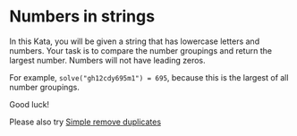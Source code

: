 # Numbers in strings

In this Kata, you will be given a string that has lowercase letters and numbers. Your task is to compare the number groupings and return the largest number. Numbers will not have leading zeros.

For example, `solve("gh12cdy695m1") = 695`, because this is the largest of all number groupings.

Good luck!

Please also try [Simple remove duplicates](https://www.codewars.com/kata/5ba38ba180824a86850000f7)
